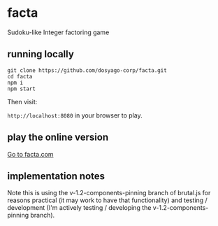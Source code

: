 # facta

Sudoku-like Integer factoring game

## running locally

```
git clone https://github.com/dosyago-corp/facta.git
cd facta
npm i
npm start
```

Then visit:

`http://localhost:8080` in your browser to play.

## play the online version

[Go to facta.com](https://facta.com)

## implementation notes

Note this is using the  v-1.2-components-pinning branch of brutal.js for reasons practical (it may work to have that functionality) and testing / development (I'm actively testing / developing the  v-1.2-components-pinning branch).


